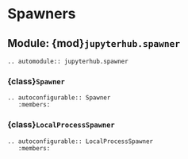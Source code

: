 # Spawners

## Module: {mod}`jupyterhub.spawner`

```{eval-rst}
.. automodule:: jupyterhub.spawner
```

### {class}`Spawner`

```{eval-rst}
.. autoconfigurable:: Spawner
   :members:
```

### {class}`LocalProcessSpawner`

```{eval-rst}
.. autoconfigurable:: LocalProcessSpawner
   :members:
```
